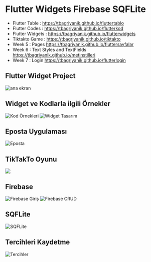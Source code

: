 # Flutter Widgets Firebase SQFLite

* Flutter Table : https://tbagriyanik.github.io/fluttertablo
* Flutter Codes : https://tbagriyanik.github.io/flutterkod
* Flutter Widgets : https://tbagriyanik.github.io/flutterwidgets
* Tiktakto Game : https://tbagriyanik.github.io/tiktakto
* Week 5 : Pages https://tbagriyanik.github.io/fluttersayfalar 
* Week 6 : Text Styles and TextFields https://tbagriyanik.github.io/metinstilleri
* Week 7 : Login https://tbagriyanik.github.io/flutterlogin
  
## Flutter Widget Project

![ana ekran](https://github.com/tbagriyanik/Flutter-Widgets/blob/main/anaEkran.png)

## Widget ve Kodlarla ilgili Örnekler
![Kod Örnekleri](https://github.com/tbagriyanik/Flutter-Widgets/blob/main/Screenshot_20230916_232925.png)
![Widget Tasarım](https://github.com/tbagriyanik/Flutter-Widgets/blob/main/Screenshot_1694027580.png)

## Eposta Uygulaması
![Eposta](https://github.com/tbagriyanik/Flutter-Widgets/blob/main/Screenshot_20230917_132247.png)

## TikTakTo Oyunu
![](https://github.com/tbagriyanik/Flutter-Widgets/blob/main/11%20tiktak%20Screenshot_20230917_224019.png)

## Firebase
![Firebase Giriş](https://github.com/tbagriyanik/Flutter-Widgets/blob/main/Screenshot_1694027836.png)
![Firebase CRUD](https://github.com/tbagriyanik/Flutter-Widgets/blob/main/Screenshot_1694027824.png)

## SQFLite
![SQFLite](https://github.com/tbagriyanik/Flutter-Widgets/blob/main/12%20sql%20Screenshot_20230918_213437.png)

## Tercihleri Kaydetme
![Tercihler](https://github.com/tbagriyanik/Flutter-Widgets/blob/main/13%20prefs%20Screenshot_20230919_150648.png)

